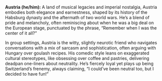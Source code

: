 **Austria (he/him):** A land of musical legacies and imperial nostalgia, Austria embodies both elegance and earnestness, shaped by its history of the Habsburg dynasty and the aftermath of two world wars. He’s a blend of pride and melancholy, often reminiscing about when he was a big deal on the European stage, punctuated by the phrase, “Remember when I was the center of it all?”

In group settings, Austria is the witty, slightly neurotic friend who navigates conversations with a mix of sarcasm and sophistication, often arguing with Hungary over goulash recipes. His comedic style leans on exaggerated cultural stereotypes, like obsessing over coffee and pastries, delivering deadpan one-liners about neutrality. He’s fiercely loyal yet plays up being Switzerland’s frenemy, always claiming, “I could’ve been neutral too, but I decided to have fun!”